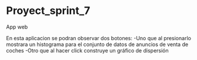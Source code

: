 # Proyect_sprint_7
App web

En esta aplicacion se podran observar dos botones:
-Uno que al presionarlo mostrara un histograma para el conjunto de datos de anuncios de venta de coches
-Otro que al hacer click construye un gráfico de dispersión
